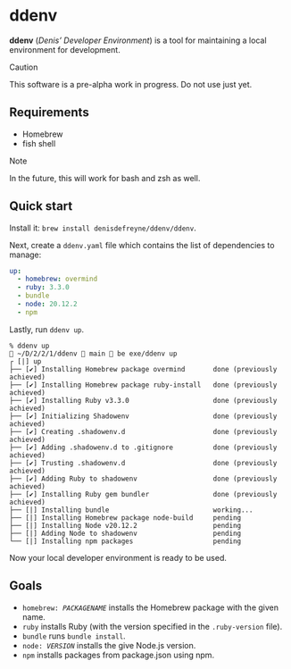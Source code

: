 # ddenv

**ddenv** (*Denis’ Developer Environment*) is a tool for maintaining a local
environment for development.

> [!CAUTION]
> This software is a pre-alpha work in progress. Do not use just yet.

## Requirements

- Homebrew
- fish shell

> [!NOTE]
> In the future, this will work for bash and zsh as well.

## Quick start

Install it: `brew install denisdefreyne/ddenv/ddenv`.

Next, create a `ddenv.yaml` file which contains the list of dependencies to manage:

```yaml
up:
  - homebrew: overmind
  - ruby: 3.3.0
  - bundle
  - node: 20.12.2
  - npm
```

Lastly, run `ddenv up`.

```
% ddenv up
 ~/D/2/2/1/ddenv  main  be exe/ddenv up
┌ [|] up
├── [✔] Installing Homebrew package overmind       done (previously achieved)
├── [✔] Installing Homebrew package ruby-install   done (previously achieved)
├── [✔] Installing Ruby v3.3.0                     done (previously achieved)
├── [✔] Initializing Shadowenv                     done (previously achieved)
├── [✔] Creating .shadowenv.d                      done (previously achieved)
├── [✔] Adding .shadowenv.d to .gitignore          done (previously achieved)
├── [✔] Trusting .shadowenv.d                      done (previously achieved)
├── [✔] Adding Ruby to shadowenv                   done (previously achieved)
├── [✔] Installing Ruby gem bundler                done (previously achieved)
├── [|] Installing bundle                          working...
├── [|] Installing Homebrew package node-build     pending
├── [|] Installing Node v20.12.2                   pending
├── [|] Adding Node to shadowenv                   pending
└── [|] Installing npm packages                    pending
```

Now your local developer environment is ready to be used.

## Goals

- <code>homebrew: <var>PACKAGENAME</var></code> installs the Homebrew package with the given name.
- <code>ruby</code> installs Ruby (with the version specified in the `.ruby-version`
  file).
- <code>bundle</code> runs `bundle install`.
- <code>node: <var>VERSION</var></code> installs the give Node.js version.
- <code>npm</code> installs packages from package.json using npm.
